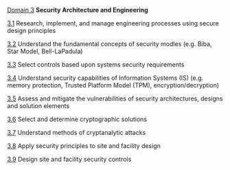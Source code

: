 [Domain 3](#domain3-top) **Security Architecture and Engineering**

[3.1](#3.1) Research, implement, and manage engineering processes using secure design principles

[3.2](#3.2) Understand the fundamental concepts of security modles (e.g. Biba, Star Model, Bell-LaPadula)

[3.3](#3.3) Select controls based upon systems security requirements

[3.4](#3.4) Understand security capabilities of Information Systems (IS) (e.g. memory protection, Trusted Platform Model (TPM), encryption/decryption)

[3.5](#3.5) Assess and mitigate the vulnerabilities of security architectures, designs and solution elements

[3.6](#3.6) Select and determine cryptographic solutions

[3.7](#3.7) Understand methods of cryptanalytic attacks

[3.8](#3.8) Apply security principles to site and facility design

[3.9](#3.9) Design site and facility security controls

